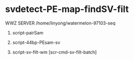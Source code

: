 svdetect-PE-map-findSV-filt
===========================
WWZ SERVER
/home/linyong/watermelon-97103-seq

1. script-pairSam 

2. script-44bp-PEsam-sv

3. script-sv-filt-wm
[scr-cmd-sv-filt-batch]
